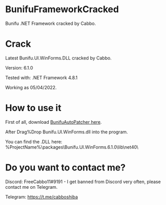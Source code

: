 # BunifuFrameworkCracked
Bunifu .NET Framework cracked by Cabbo.

# Crack

Latest Bunifu.UI.WinForms.DLL cracked by Cabbo.

Version: 6.1.0

Tested with: .NET Framework 4.8.1

Working as 05/04/2022.

# How to use it

First of all, download [BunifuAutoPatcher here](https://github.com/CabboLeak/BunifuFrameworkCracked/releases/download/BunfuAutoPatcher/BunifuAutoPatcher.zip).

After Drag%Drop Bunifu.UI.WinForms.dll into the program.

You can find the .DLL here:
%ProjectName%\packages\Bunifu.UI.WinForms.6.1.0\lib\net40\

# Do you want to contact me?

Discord: FreeCabbo11#9191 - I get banned from Discord very often, please contact me on Telegram.

Telegram: https://t.me/cabboshiba
